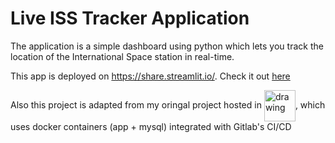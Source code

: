 # Live ISS Tracker Application

The application is a simple dashboard using python which lets you track the location of the International Space station in real-time.

This app is deployed on https://share.streamlit.io/. 
Check it out [here](https://share.streamlit.io/manojm18/liveisstracker-streamlit/track_iss.py)

Also this project is adapted from my oringal project hosted in <a href="https://gitlab.com/manojm18/liveisstracker"><img src="https://about.gitlab.com/images/press/logo/png/gitlab-logo-gray-stacked-rgb.png" alt="drawing" align="center" width="50"/></a>, which uses docker containers (app + mysql) integrated with Gitlab's CI/CD

